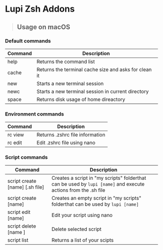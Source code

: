 # Lupi Zsh Addons
> ## Usage on macOS
### Default commands
| Command | Description |
| ------------- | ------------- |
| help | Returns the command list |
| cache  | Returns the terminal cache size and asks for clean it |
| new | Starts a new terminal session |
| newc | Starts a new terminal session in current directory |
| space | Returns disk usage of home direactory |
### Environment commands
| Command | Description |
| ------------- | ------------- |
| rc view | Returns .zshrc file information |
| rc edit | Edit .zshrc file using nano |
### Script commands
| Command | Description |
| ------------- | ------------- |
| script create [name] [.sh file] | Сreates a script in "my scripts" folderthat can be used by `lupi [name]` and execute actions from the .sh file |
| script create [name] | Creates an empty script in "my scripts" folderthat can be used by `lupi [name]` |
| script edit [name] | Edit your script using nano |
| script delete [name ] | Delete selected script |
| script list | Returns a list of your scipts |

